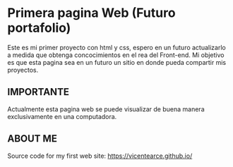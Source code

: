 # Primera pagina Web (Futuro portafolio)
Este es mi primer proyecto con html y css, espero en un futuro actualizarlo a medida que obtenga concocimientos en el rea del Front-end.
Mi objetivo es que esta pagina sea en un futuro un sitio en donde pueda compartir mis proyectos.

## IMPORTANTE
Actualmente esta pagina web se puede visualizar de buena manera exclusivamente en una computadora.

## ABOUT ME

Source code for my first web site: https://vicentearce.github.io/
